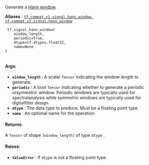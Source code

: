 Generate a [Hann window](https://en.wikipedia.org/wiki/Window_function#Hann_and_Hamming_windows).

**Aliases** : [ `tf.compat.v1.signal.hann_window` ](/api_docs/python/tf/signal/hann_window), [ `tf.compat.v2.signal.hann_window` ](/api_docs/python/tf/signal/hann_window)

```
 tf.signal.hann_window(
    window_length,
    periodic=True,
    dtype=tf.dtypes.float32,
    name=None
)
 
```

#### Args:
- **`window_length`** : A scalar  `Tensor`  indicating the window length to generate.
- **`periodic`** : A bool  `Tensor`  indicating whether to generate a periodic orsymmetric window. Periodic windows are typically used for spectralanalysis while symmetric windows are typically used for digitalfilter design.
- **`dtype`** : The data type to produce. Must be a floating point type.
- **`name`** : An optional name for the operation.


#### Returns:
A  `Tensor`  of shape  `[window_length]`  of type  `dtype` .

#### Raises:
- **`ValueError`** : If  `dtype`  is not a floating point type.
